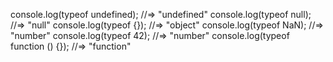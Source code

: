 console.log(typeof undefined); //=> "undefined"
console.log(typeof null); //=> "null"
console.log(typeof {}); //=> "object"
console.log(typeof NaN); //=> "number"
console.log(typeof 42); //=> "number"
console.log(typeof function () {}); //=> "function"
